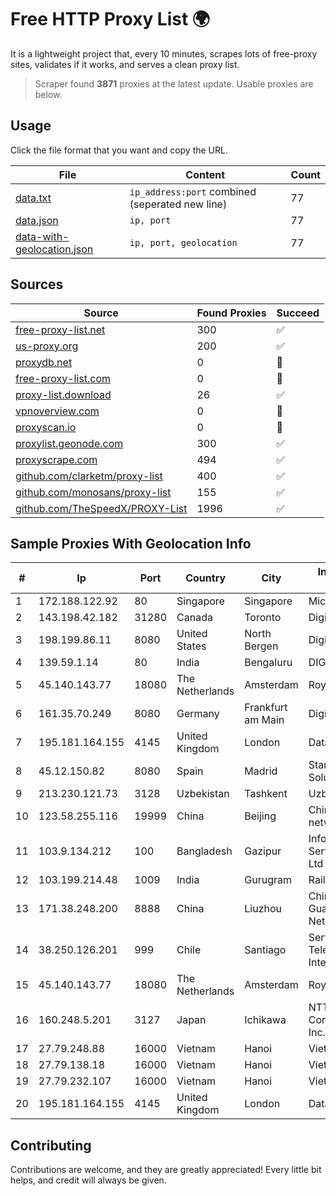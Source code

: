 
# Free HTTP Proxy List 🌍

It is a lightweight project that, every 10 minutes, scrapes lots of free-proxy sites, validates if it works, and serves a clean proxy list.


> Scraper found **3871** proxies at the latest update. Usable proxies are below.

## Usage

Click the file format that you want and copy the URL.


|File|Content|Count|
|----|-------|-----|
|[data.txt](https://raw.githubusercontent.com/themiralay/Proxy-List-World/master/data.txt)|`ip_address:port` combined (seperated new line)|77|
|[data.json](https://raw.githubusercontent.com/themiralay/Proxy-List-World/master/data.json)|`ip, port`|77|
|[data-with-geolocation.json](https://raw.githubusercontent.com/themiralay/Proxy-List-World/master/data-with-geolocation.json)|`ip, port, geolocation`|77|

## Sources

|Source|Found Proxies|Succeed|
|------|-------------|-------|
|[free-proxy-list.net](https://free-proxy-list.net)|300|✅|
|[us-proxy.org](https://www.us-proxy.org)|200|✅|
|[proxydb.net](http://proxydb.net)|0|🚫|
|[free-proxy-list.com](https://free-proxy-list.com/?page=&port=&type%5B%5D=http&type%5B%5D=https&up_time=0&search=Search)|0|🚫|
|[proxy-list.download](https://www.proxy-list.download/HTTP)|26|✅|
|[vpnoverview.com](https://vpnoverview.com/privacy/anonymous-browsing/free-proxy-servers)|0|🚫|
|[proxyscan.io](https://www.proxyscan.io)|0|🚫|
|[proxylist.geonode.com](https://proxylist.geonode.com/api/proxy-list?limit=300&page=1&sort_by=lastChecked&sort_type=desc&protocols=http,https)|300|✅|
|[proxyscrape.com](https://api.proxyscrape.com/v2/?request=displayproxies&protocol=http&timeout=10000&country=all&ssl=all&anonymity=all)|494|✅|
|[github.com/clarketm/proxy-list](https://raw.githubusercontent.com/clarketm/proxy-list/master/proxy-list-raw.txt)|400|✅|
|[github.com/monosans/proxy-list](https://raw.githubusercontent.com/monosans/proxy-list/main/proxies/http.txt)|155|✅|
|[github.com/TheSpeedX/PROXY-List](https://raw.githubusercontent.com/TheSpeedX/PROXY-List/master/http.txt)|1996|✅|


## Sample Proxies With Geolocation Info

|#|Ip|Port|Country|City|Internet Service Provider|
|-|--|----|-------|----|-------------------------|
|1|172.188.122.92|80|Singapore|Singapore|Microsoft|
|2|143.198.42.182|31280|Canada|Toronto|DigitalOcean, LLC|
|3|198.199.86.11|8080|United States|North Bergen|DigitalOcean, LLC|
|4|139.59.1.14|80|India|Bengaluru|DIGITALOCEAN|
|5|45.140.143.77|18080|The Netherlands|Amsterdam|RoyaleHosting BV|
|6|161.35.70.249|8080|Germany|Frankfurt am Main|DigitalOcean, LLC|
|7|195.181.164.155|4145|United Kingdom|London|DataCamp Limited|
|8|45.12.150.82|8080|Spain|Madrid|Stark Industries Solutions LTD|
|9|213.230.121.73|3128|Uzbekistan|Tashkent|Uzbektelecom JSC|
|10|123.58.255.116|19999|China|Beijing|China Unicom IP network|
|11|103.9.134.212|100|Bangladesh|Gazipur|Information Services Network Ltd|
|12|103.199.214.48|1009|India|Gurugram|RailTel Corporation|
|13|171.38.248.200|8888|China|Liuzhou|China Unicom Guangxi Province Network|
|14|38.250.126.201|999|Chile|Santiago|Servicios De Telecomunicaciones Intercable Ltda.|
|15|45.140.143.77|18080|The Netherlands|Amsterdam|RoyaleHosting BV|
|16|160.248.5.201|3127|Japan|Ichikawa|NTT PC Communications, Inc.|
|17|27.79.248.88|16000|Vietnam|Hanoi|Viettel Corporation|
|18|27.79.138.18|16000|Vietnam|Hanoi|Viettel Corporation|
|19|27.79.232.107|16000|Vietnam|Hanoi|Viettel Corporation|
|20|195.181.164.155|4145|United Kingdom|London|DataCamp Limited|



## Contributing

Contributions are welcome, and they are greatly appreciated! Every
little bit helps, and credit will always be given.

